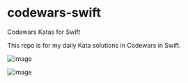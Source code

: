 # codewars-swift
Codewars Katas for Swift

This repo is for my daily Kata solutions in Codewars in Swift.


![image](https://user-images.githubusercontent.com/31816424/141326802-c5e5318e-8f4a-499e-a984-1588948798ce.png)


![image](https://user-images.githubusercontent.com/31816424/141327458-6ad0c46e-cf1e-4f0a-af9c-b831427c5bd2.png)

